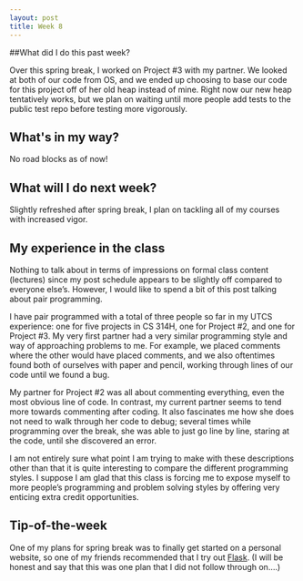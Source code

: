 ```yaml
---
layout: post
title: Week 8
---
```


##What did I do this past week?

Over this spring break, I worked on Project #3 with my partner. We looked at both of our code from OS, and we ended up choosing to base our code for this project off of her old heap instead of mine. Right now our new heap tentatively works, but we plan on waiting until more people add tests to the public test repo before testing more vigorously.

## What's in my way?

No road blocks as of now!

## What will I do next week?

Slightly refreshed after spring break, I plan on tackling all of my courses with increased vigor.

## My experience in the class

Nothing to talk about in terms of impressions on formal class content (lectures) since my post schedule appears to be slightly off compared to everyone else’s. However, I would like to spend a bit of this post talking about pair programming.

I have pair programmed with a total of three people so far in my UTCS experience: one for five projects in CS 314H, one for Project #2, and one for Project #3. My very first partner had a very similar programming style and way of approaching problems to me. For example, we placed comments where the other would have placed comments, and we also oftentimes found both of ourselves with paper and pencil, working through lines of our code until we found a bug.

My partner for Project #2 was all about commenting everything, even the most obvious line of code. In contrast, my current partner seems to tend more towards commenting after coding. It also fascinates me how she does not need to walk through her code to debug; several times while programming over the break, she was able to just go line by line, staring at the code, until she discovered an error.

I am not entirely sure what point I am trying to make with these descriptions other than that it is quite interesting to compare the different programming styles. I suppose I am glad that this class is forcing me to expose myself to more people’s programming and problem solving styles by offering very enticing extra credit opportunities.

## Tip-of-the-week

One of my plans for spring break was to finally get started on a personal website, so one of my friends recommended that I try out [Flask](http://flask.pocoo.org/). (I will be honest and say that this was one plan that I did not follow through on….)
